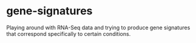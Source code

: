 # gene-signatures

Playing around with RNA-Seq data and trying to produce gene signatures that correspond specifically to certain conditions.
